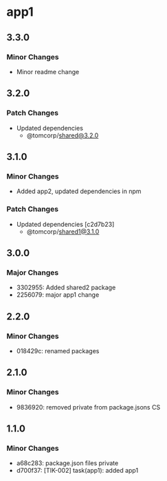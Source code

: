 # app1

## 3.3.0

### Minor Changes

- Minor readme change

## 3.2.0

### Patch Changes

- Updated dependencies
  - @tomcorp/shared@3.2.0

## 3.1.0

### Minor Changes

- Added app2, updated dependencies in npm

### Patch Changes

- Updated dependencies [c2d7b23]
  - @tomcorp/shared1@3.1.0

## 3.0.0

### Major Changes

- 3302955: Added shared2 package
- 2256079: major app1 change

## 2.2.0

### Minor Changes

- 018429c: renamed packages

## 2.1.0

### Minor Changes

- 9836920: removed private from package.jsons CS

## 1.1.0

### Minor Changes

- a68c283: package.json files private
- d700f37: [TIK-002] task(app1): added app1
